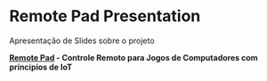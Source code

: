 # Remote Pad Presentation

Apresentação de Slides sobre o projeto 

**[Remote Pad](https://github.com/comsolid/remote-pad) - Controle Remoto para Jogos de Computadores com príncipios de IoT**

